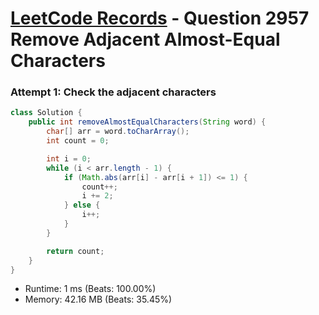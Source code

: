 # [LeetCode Records](../../README.md) - Question 2957 Remove Adjacent Almost-Equal Characters

### Attempt 1: Check the adjacent characters
```java
class Solution {
    public int removeAlmostEqualCharacters(String word) {
        char[] arr = word.toCharArray();
        int count = 0;

        int i = 0;
        while (i < arr.length - 1) {
            if (Math.abs(arr[i] - arr[i + 1]) <= 1) {
                count++;
                i += 2;
            } else {
                i++;
            }
        }

        return count;
    }
}
```
- Runtime: 1 ms (Beats: 100.00%)
- Memory: 42.16 MB (Beats: 35.45%)

<br>
